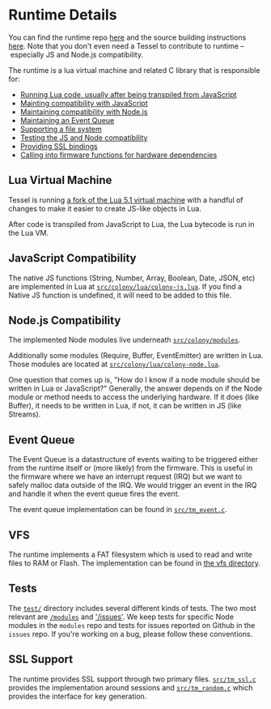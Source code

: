 # Runtime Details

You can find the runtime repo [here](github.com/runtime) and the source building instructions [here](./build-from-source.md#runtime). Note that you don't even need a Tessel to contribute to runtime – especially JS and Node.js compatibility. 

The runtime is a lua virtual machine and related C library that is responsible for:

- [Running Lua code, usually after being transpiled from JavaScript](#lua-vm)
- [Mainting compatibility with JavaScript](#javascript-compatibility)
- [Maintaining compatibility with Node.js](#node.js-compatibility)
- [Maintaining an Event Queue](#event-queue)
- [Supporting a file system](#vfs)
- [Testing the JS and Node compatibility](#tests)
- [Providing SSL bindings](#ssl-support)
- [Calling into firmware functions for hardware dependencies](./firmware-details.md#integration-with-runtime)

## Lua Virtual Machine

Tessel is running [a fork of the Lua 5.1 virtual machine](https://github.com/tessel/colony-lua) with a handful of changes to make it easier to create JS-like objects in Lua.

After code is transpiled from JavaScript to Lua, the Lua bytecode is run in the Lua VM.

## JavaScript Compatibility

The native JS functions (String, Number, Array, Boolean, Date, JSON, etc) are implemented in Lua at [`src/colony/lua/colony-js.lua`](https://github.com/tessel/runtime/blob/master/src/colony/lua/colony-js.lua). If you find a Native JS function is undefined, it will need to be added to this file.

## Node.js Compatibility

The implemented Node modules live underneath [`src/colony/modules`](https://github.com/tessel/runtime/tree/master/src/colony/modules).

Additionally some modules (Require, Buffer, EventEmitter) are written in Lua. Those modules are located at [`src/colony/lua/colony-node.lua`](https://github.com/tessel/runtime/blob/master/src/colony/lua/colony-node.lua). 

One question that comes up is, "How do I know if a node module should be written in Lua or JavaScript?" Generally, the answer depends on if the Node module or method needs to access the underlying hardware. If it does (like Buffer), it needs to be written in Lua, if not, it can be written in JS (like Streams).

## Event Queue

The Event Queue is a datastructure of events waiting to be triggered either from the runtime itself or (more likely) from the firmware. This is useful in the firmware where we have an interrupt request (IRQ) but we want to safely malloc data outside of the IRQ. We would trigger an event in the IRQ and handle it when the event queue fires the event.

The event queue implementation can be found in [`src/tm_event.c`](https://github.com/tessel/runtime/blob/master/src/tm_event.c). 

## VFS

The runtime implements a FAT filesystem which is used to read and write files to RAM or Flash. The implementation can be found in [the vfs directory](https://github.com/tessel/runtime/tree/master/src/vfs).

## Tests

The [`test/`](https://github.com/tessel/runtime/tree/master/test) directory includes several different kinds of tests. The two most relevant are [`/modules`](https://github.com/tessel/runtime/tree/master/test/modules) and ['/issues'](https://github.com/tessel/runtime/tree/master/test/issues). We keep tests for specific Node modules in the `modules` repo and tests for issues reported on Github in the `issues` repo. If you're working on a bug, please follow these conventions.

## SSL Support

The runtime provides SSL support through two primary files. [`src/tm_ssl.c`](https://github.com/tessel/runtime/blob/master/src/tm_ssl.c) provides the implementation around sessions and [`src/tm_random.c`](https://github.com/tessel/runtime/blob/master/src/tm_random.c) which provides the interface for key generation.

